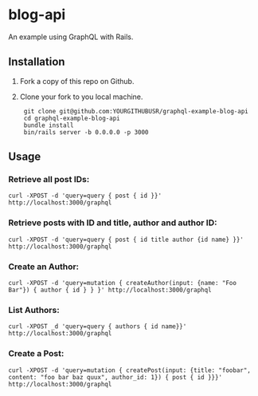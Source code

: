 # blog-api

An example using GraphQL with Rails.


## Installation

1. Fork a copy of this repo on Github.
2. Clone your fork to you local machine.

        git clone git@github.com:YOURGITHUBUSR/graphql-example-blog-api
        cd graphql-example-blog-api
        bundle install
        bin/rails server -b 0.0.0.0 -p 3000

## Usage

### Retrieve all post IDs:

    curl -XPOST -d 'query=query { post { id }}' http://localhost:3000/graphql

### Retrieve posts with ID and title, author and author ID:

    curl -XPOST -d 'query=query { post { id title author {id name} }}' http://localhost:3000/graphql

### Create an Author:

    curl -XPOST -d 'query=mutation { createAuthor(input: {name: "Foo Bar"}) { author { id } } }' http://localhost:3000/graphql

### List Authors:

    curl -XPOST _d 'query=query { authors { id name}}' http://localhost:3000/graphql

### Create a Post:

    curl -XPOST -d 'query=mutation { createPost(input: {title: "foobar", content: "foo bar baz quux", author_id: 1}) { post { id }}}' http://localhost:3000/graphql
